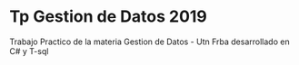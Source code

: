 # Tp Gestion de Datos 2019
Trabajo Practico de la materia Gestion de Datos - Utn Frba desarrollado en C# y T-sql
